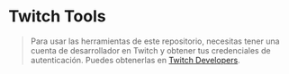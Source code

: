 # Twitch Tools

> Para usar las herramientas de este repositorio, necesitas tener una cuenta de desarrollador en Twitch y obtener tus credenciales de autenticación. Puedes obtenerlas en [Twitch Developers](https://dev.twitch.tv/).